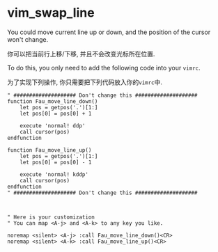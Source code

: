 # vim_swap_line

You could move current line up or down, and the position of the cursor won't change. 

你可以把当前行上移/下移, 并且不会改变光标所在位置.



To do this, you only need to add the following code into your `vimrc`.

为了实现下列操作, 你只需要把下列代码放入你的`vimrc`中.

```
" #################### Don't change this ####################
function Fau_move_line_down()
	let pos = getpos('.')[1:]
	let pos[0] = pos[0] + 1

	execute 'normal! ddp'
	call cursor(pos)	
endfunction

function Fau_move_line_up()
	let pos = getpos('.')[1:]
	let pos[0] = pos[0] - 1

	execute 'normal! kddp'
	call cursor(pos)	
endfunction
" #################### Don't change this ####################



" Here is your customization
" You can map <A-j> and <A-k> to any key you like.

noremap <silent> <A-j> :call Fau_move_line_down()<CR> 
noremap <silent> <A-k> :call Fau_move_line_up()<CR>
```

